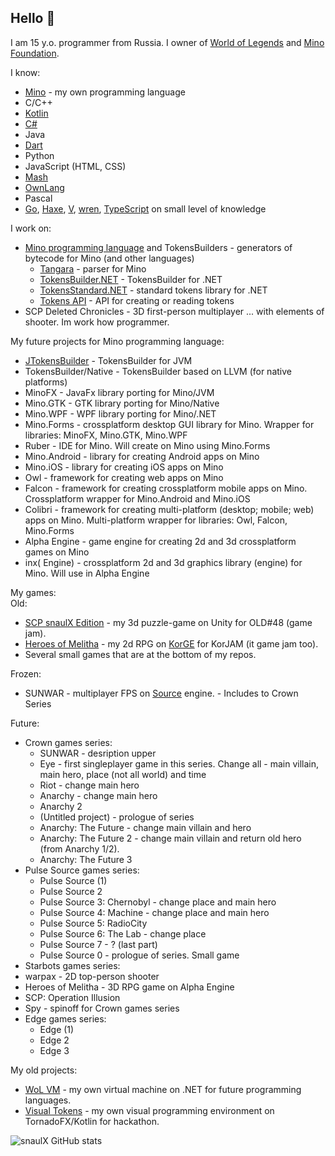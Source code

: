 ## Hello 👋

I am 15 y.o. programmer from Russia. I owner of [World of Legends](https://github.com/world-of-legends) and [Mino Foundation](https://github.com/mino-lang).

I know:
* [Mino](https://github.com/mino-lang/Mino) - my own programming language
* C/C++
* [Kotlin](https://github.com/JetBrains/kotlin)
* [C#](https://github.com/dotnet/csharplang)
* Java
* [Dart](https://github.com/dart-lang/sdk)
* Python
* JavaScript (HTML, CSS)
* [Mash](https://github.com/RoPi0n/mash-lang)
* [OwnLang](https://github.com/aNNiMON/Own-Programming-Language-Tutorial)
* Pascal
* [Go](https://github.com/golang/go), [Haxe](https://github.com/HaxeFoundation/haxe), [V](https://github.com/vlang/v), [wren](https://github.com/wren-lang/wren), [TypeScript](https://github.com/microsoft/TypeScript) on small level of knowledge

I work on:
* [Mino programming language](https://github.com/mino-lang/Mino) and TokensBuilders - generators of bytecode for Mino (and other languages)
    * [Tangara](https://github.com/mino-lang/Tangara) - parser for Mino
    * [TokensBuilder.NET](https://github.com/mino-lang/TokensBuilder.NET) - TokensBuilder for .NET
    * [TokensStandard.NET](https://github.com/mino-lang/TokensStandard.NET) - standard tokens library for .NET
    * [Tokens API](https://github.com/mino-lang/TokensAPI) - API for creating or reading tokens
* SCP Deleted Chronicles - 3D first-person multiplayer ... with elements of shooter. Im work how programmer.

My future projects for Mino programming language:
* [JTokensBuilder](https://github.com/mino-lang/JTokensBuilder) - TokensBuilder for JVM
* TokensBuilder/Native - TokensBuilder based on LLVM (for native platforms)
* MinoFX - JavaFx library porting for Mino/JVM
* Mino.GTK - GTK library porting for Mino/Native
* Mino.WPF - WPF library porting for Mino/.NET
* Mino.Forms - crossplatform desktop GUI library for Mino. Wrapper for libraries: MinoFX, Mino.GTK, Mino.WPF
* Ruber - IDE for Mino. Will create on Mino using Mino.Forms
* Mino.Android - library for creating Android apps on Mino
* Mino.iOS - library for creating iOS apps on Mino
* Owl - framework for creating web apps on Mino
* Falcon - framework for creating crossplatform mobile apps on Mino. Crossplatform wrapper for Mino.Android and Mino.iOS
* Colibri - framework for creating multi-platform (desktop; mobile; web) apps on Mino. Multi-platform wrapper for libraries: Owl, Falcon, Mino.Forms
* Alpha Engine - game engine for creating 2d and 3d crossplatform games on Mino
* inx( Engine) - crossplatform 2d and 3d graphics library (engine) for Mino. Will use in Alpha Engine

My games:  
Old:
* [SCP snaulX Edition](https://github.com/snaulX/scp-snaulx-edition) - my 3d puzzle-game on Unity for OLD#48 (game jam).
* [Heroes of Melitha](https://github.com/snaulX/Heroes-of-Melitha) - my 2d RPG on [KorGE](https://github.com/korlibs/korge) for KorJAM (it game jam too).
* Several small games that are at the bottom of my repos.  

Frozen:
* SUNWAR - multiplayer FPS on [Source](https://github.com/ValveSoftware/source-sdk-2013) engine. - Includes to Crown Series  

Future:
* Crown games series:
    * SUNWAR - desription upper
    * Eye - first singleplayer game in this series. Change all - main villain, main hero, place (not all world) and time
    * Riot - change main hero
    * Anarchy - change main hero
    * Anarchy 2
    * (Untitled project) - prologue of series
    * Anarchy: The Future - change main villain and hero
    * Anarchy: The Future 2 - change main villain and return old hero (from Anarchy 1/2).
    * Anarchy: The Future 3
* Pulse Source games series:
   * Pulse Source (1)
   * Pulse Source 2
   * Pulse Source 3: Chernobyl - change place and main hero
   * Pulse Source 4: Machine - change place and main hero
   * Pulse Source 5: RadioCity
   * Pulse Source 6: The Lab - change place
   * Pulse Source 7 - ? (last part)
   * Pulse Source 0 - prologue of series. Small game
* Starbots games series:
* warpax - 2D top-person shooter
* Heroes of Melitha - 3D RPG game on Alpha Engine
* SCP: Operation Illusion
* Spy - spinoff for Crown games series
* Edge games series:
   * Edge (1)
   * Edge 2
   * Edge 3
 
 My old projects:
* [WoL VM](https://github.com/snaulX/virtual-machine-dotnet) - my own virtual machine on .NET for future programming languages.
* [Visual Tokens](https://github.com/snaulX/visual-tokens) - my own visual programming environment on TornadoFX/Kotlin for hackathon.

![snaulX GitHub stats](https://github-readme-stats.vercel.app/api/?username=snaulX&show_icons=true&title_color=fff&icon_color=79ff97&text_color=9f9f9f&bg_color=151515)
